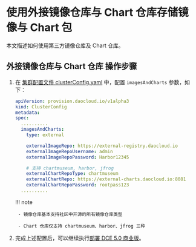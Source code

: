 # 使用外接镜像仓库与 Chart 仓库存储镜像与 Chart 包

本文描述如何使用第三方镜像仓库及 Chart 仓库。

## 外接镜像仓库与 Chart 仓库 操作步骤

1. 在 [集群配置文件 clusterConfig.yaml](../cluster-config.md) 中，配置 `imagesAndCharts` 参数，如下：

    ```yaml
    apiVersion: provision.daocloud.io/v1alpha3
    kind: ClusterConfig
    metadata:
    spec:
      ..........
      imagesAndCharts:
        type: external

        externalImageRepo: https://external-registry.daocloud.io
        externalImageRepoUsername: admin
        externalImageRepoPassword: Harbor12345

        # 支持 chartmuseum, harbor, jfrog
        externalChartRepoType: chartmuseum
        externalChartRepo: https://external-charts.daocloud.io:8081
        externalChartRepoPassword: rootpass123
      ..........
    ```

    !!! note

        - 镜像仓库基本支持社区中开源的所有镜像仓库类型

        - Chart 仓库仅支持 chartmuseum、harbor、jfrog 三种

2. 完成上述配置后，可以继续执行[部署 DCE 5.0 商业版](../start-install.md)。
